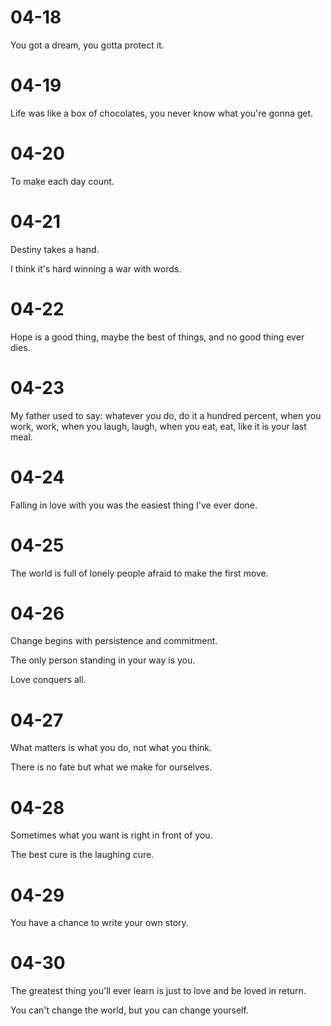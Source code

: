 # 04-18

You got a dream, you gotta protect it.

# 04-19

Life was like a box of chocolates, you never know  what you're gonna get.

# 04-20

To make each day count.

# 04-21

Destiny takes a hand.

I think it's hard winning a war with words.

# 04-22

Hope is a good thing, maybe the best of things, and no good thing ever dies.

# 04-23

My father used to say: whatever you do, do it a hundred percent, when you work, work, when you laugh, laugh, when you eat, eat, like it is your last meal.

# 04-24

Falling in love with you was the easiest thing I've ever done.

# 04-25

The world is full of lonely people afraid to make the first move.

# 04-26

Change begins with persistence and commitment.

The only person standing in your way is you.

Love conquers all.

# 04-27

What matters is what you do, not what you think.

There is no fate but what we make for ourselves.

# 04-28

Sometimes what you want is right in front of you.

The best cure is the laughing cure.

# 04-29

You have a chance to write your own story.

# 04-30

The greatest thing you'll ever learn is just to love and be loved in return.

You can't change the world, but you can change yourself.